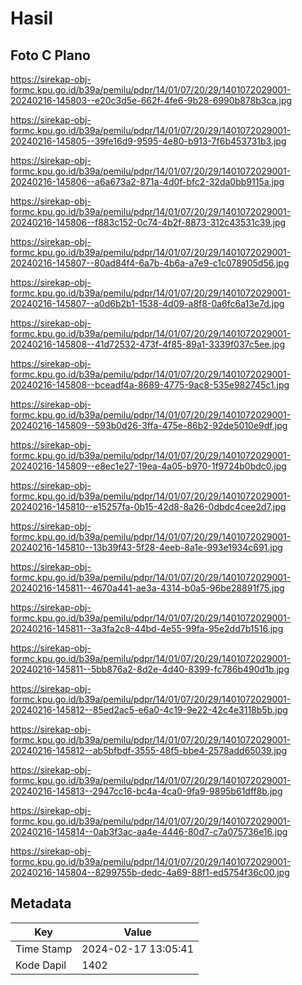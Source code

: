 # Hasil

## Foto C Plano

https://sirekap-obj-formc.kpu.go.id/b39a/pemilu/pdpr/14/01/07/20/29/1401072029001-20240216-145803--e20c3d5e-662f-4fe6-9b28-6990b878b3ca.jpg

https://sirekap-obj-formc.kpu.go.id/b39a/pemilu/pdpr/14/01/07/20/29/1401072029001-20240216-145805--39fe16d9-9595-4e80-b913-7f6b453731b3.jpg

https://sirekap-obj-formc.kpu.go.id/b39a/pemilu/pdpr/14/01/07/20/29/1401072029001-20240216-145806--a6a673a2-871a-4d0f-bfc2-32da0bb9115a.jpg

https://sirekap-obj-formc.kpu.go.id/b39a/pemilu/pdpr/14/01/07/20/29/1401072029001-20240216-145806--f883c152-0c74-4b2f-8873-312c43531c39.jpg

https://sirekap-obj-formc.kpu.go.id/b39a/pemilu/pdpr/14/01/07/20/29/1401072029001-20240216-145807--80ad84f4-6a7b-4b6a-a7e9-c1c078905d56.jpg

https://sirekap-obj-formc.kpu.go.id/b39a/pemilu/pdpr/14/01/07/20/29/1401072029001-20240216-145807--a0d6b2b1-1538-4d09-a8f8-0a6fc6a13e7d.jpg

https://sirekap-obj-formc.kpu.go.id/b39a/pemilu/pdpr/14/01/07/20/29/1401072029001-20240216-145808--41d72532-473f-4f85-89a1-3339f037c5ee.jpg

https://sirekap-obj-formc.kpu.go.id/b39a/pemilu/pdpr/14/01/07/20/29/1401072029001-20240216-145808--bceadf4a-8689-4775-9ac8-535e982745c1.jpg

https://sirekap-obj-formc.kpu.go.id/b39a/pemilu/pdpr/14/01/07/20/29/1401072029001-20240216-145809--593b0d26-3ffa-475e-86b2-92de5010e9df.jpg

https://sirekap-obj-formc.kpu.go.id/b39a/pemilu/pdpr/14/01/07/20/29/1401072029001-20240216-145809--e8ec1e27-19ea-4a05-b970-1f9724b0bdc0.jpg

https://sirekap-obj-formc.kpu.go.id/b39a/pemilu/pdpr/14/01/07/20/29/1401072029001-20240216-145810--e15257fa-0b15-42d8-8a26-0dbdc4cee2d7.jpg

https://sirekap-obj-formc.kpu.go.id/b39a/pemilu/pdpr/14/01/07/20/29/1401072029001-20240216-145810--13b39f43-5f28-4eeb-8a1e-993e1934c691.jpg

https://sirekap-obj-formc.kpu.go.id/b39a/pemilu/pdpr/14/01/07/20/29/1401072029001-20240216-145811--4670a441-ae3a-4314-b0a5-96be28891f75.jpg

https://sirekap-obj-formc.kpu.go.id/b39a/pemilu/pdpr/14/01/07/20/29/1401072029001-20240216-145811--3a3fa2c8-44bd-4e55-99fa-95e2dd7b1516.jpg

https://sirekap-obj-formc.kpu.go.id/b39a/pemilu/pdpr/14/01/07/20/29/1401072029001-20240216-145811--5bb876a2-8d2e-4d40-8399-fc786b490d1b.jpg

https://sirekap-obj-formc.kpu.go.id/b39a/pemilu/pdpr/14/01/07/20/29/1401072029001-20240216-145812--85ed2ac5-e6a0-4c19-9e22-42c4e3118b5b.jpg

https://sirekap-obj-formc.kpu.go.id/b39a/pemilu/pdpr/14/01/07/20/29/1401072029001-20240216-145812--ab5bfbdf-3555-48f5-bbe4-2578add65039.jpg

https://sirekap-obj-formc.kpu.go.id/b39a/pemilu/pdpr/14/01/07/20/29/1401072029001-20240216-145813--2947cc16-bc4a-4ca0-9fa9-9895b61dff8b.jpg

https://sirekap-obj-formc.kpu.go.id/b39a/pemilu/pdpr/14/01/07/20/29/1401072029001-20240216-145814--0ab3f3ac-aa4e-4446-80d7-c7a075736e16.jpg

https://sirekap-obj-formc.kpu.go.id/b39a/pemilu/pdpr/14/01/07/20/29/1401072029001-20240216-145804--8299755b-dedc-4a69-88f1-ed5754f36c00.jpg


## Metadata

| Key        | Value               |
| ---------- | ------------------- |
| Time Stamp | 2024-02-17 13:05:41 |
| Kode Dapil | 1402                |



